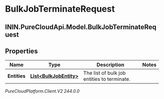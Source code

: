# BulkJobTerminateRequest

## ININ.PureCloudApi.Model.BulkJobTerminateRequest

## Properties

|Name | Type | Description | Notes|
|------------ | ------------- | ------------- | -------------|
| **Entities** | [**List&lt;BulkJobEntity&gt;**](BulkJobEntity) | The list of bulk job entities to terminate. | |



_PureCloudPlatform.Client.V2 244.0.0_
